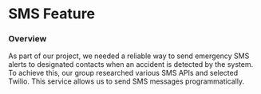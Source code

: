 # SMS Feature

### Overview

As part of our project, we needed a reliable way to send emergency SMS alerts to designated contacts when an accident is detected by the system. To achieve this, our group researched various SMS APIs and selected Twilio. This service allows us to send SMS messages programmatically.
